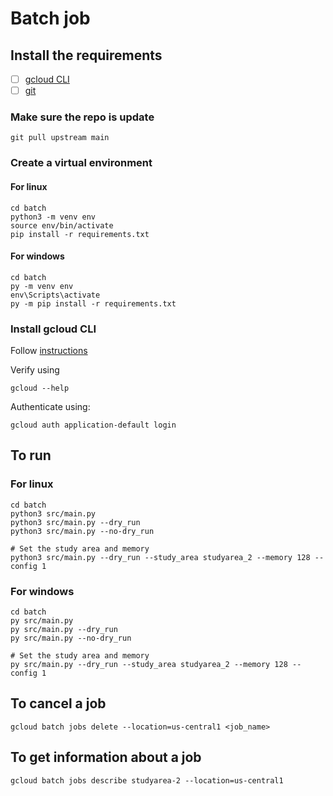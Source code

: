# Batch job 

## Install the requirements
- [ ] [gcloud CLI](https://cloud.google.com/sdk/docs/install)
- [ ] [git](https://git-scm.com/book/en/v2/Getting-Started-Installing-Git)

### Make sure the repo is update
```
git pull upstream main
```

### Create a virtual environment 

#### For linux
```
cd batch
python3 -m venv env
source env/bin/activate
pip install -r requirements.txt
```

#### For windows 

```
cd batch
py -m venv env
env\Scripts\activate
py -m pip install -r requirements.txt
```

### Install gcloud CLI

Follow [instructions](https://cloud.google.com/sdk/docs/install-sdk)

Verify using

```
gcloud --help
```

Authenticate using:
```
gcloud auth application-default login
```

## To run

### For linux

```
cd batch
python3 src/main.py
python3 src/main.py --dry_run
python3 src/main.py --no-dry_run

# Set the study area and memory
python3 src/main.py --dry_run --study_area studyarea_2 --memory 128 --config 1
```
### For windows 

```
cd batch
py src/main.py
py src/main.py --dry_run
py src/main.py --no-dry_run

# Set the study area and memory
py src/main.py --dry_run --study_area studyarea_2 --memory 128 --config 1
```

## To cancel a job
```
gcloud batch jobs delete --location=us-central1 <job_name>
```

## To get information about a job
```
gcloud batch jobs describe studyarea-2 --location=us-central1
```